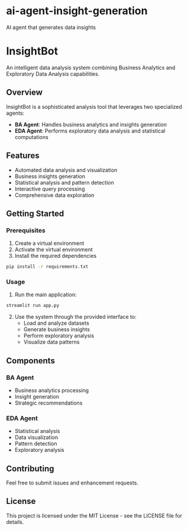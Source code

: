 # ai-agent-insight-generation
AI agent that generates data insights

# InsightBot

An intelligent data analysis system combining Business Analytics and Exploratory Data Analysis capabilities.

## Overview

InsightBot is a sophisticated analysis tool that leverages two specialized agents:
- **BA Agent**: Handles business analytics and insights generation
- **EDA Agent**: Performs exploratory data analysis and statistical computations

## Features

- Automated data analysis and visualization
- Business insights generation
- Statistical analysis and pattern detection
- Interactive query processing
- Comprehensive data exploration

## Getting Started

### Prerequisites
1. Create a virtual environment
2. Activate the virtual environment
3. Install the required dependencies
```bash
pip install -r requirements.txt
```

### Usage

1. Run the main application:
```bash
streamlit run app.py
```

2. Use the system through the provided interface to:
    - Load and analyze datasets
    - Generate business insights
    - Perform exploratory analysis
    - Visualize data patterns

## Components

### BA Agent
- Business analytics processing
- Insight generation
- Strategic recommendations

### EDA Agent
- Statistical analysis
- Data visualization
- Pattern detection
- Exploratory analysis

## Contributing

Feel free to submit issues and enhancement requests.

## License

This project is licensed under the MIT License - see the LICENSE file for details.

